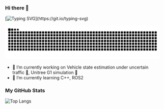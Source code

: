 ### Hi there 👋
[![Typing SVG](https://readme-typing-svg.demolab.com?font=Fira+Code&weight=500&size=22&pause=1000&background=C4FCFF00&width=435&lines=Welcome+to+my+Github!)](https://git.io/typing-svg)
<!--
**KomaPlaton/KomaPlaton** is a ✨ _special_ ✨ repository because its `README.md` (this file) appears on your GitHub profile.

Here are some ideas to get you started:

- 🔭 I’m currently working on ...
- 🌱 I’m currently learning ...
- 👯 I’m looking to collaborate on ...
- 🤔 I’m looking for help with ...
- 💬 Ask me about ...
- 📫 How to reach me: ...
- 😄 Pronouns: ...
- ⚡ Fun fact: ...
-->
![snake](https://raw.githubusercontent.com/NieRNiu/NieRNiu/output/github-contribution-grid-snake.svg)

- 🔭 I’m currently working on Vehicle state estimation under uncertain traffic 🚗, Unitree G1 simulation 🤖
- 🌱 I’m currently learning C++, ROS2

### My GitHub Stats

<!--![NieRNiu's GitHub stats](https://github-readme-stats.vercel.app/api?username=NieRNiu&show_icons=true)-->
![Top Langs](https://github-readme-stats.vercel.app/api/top-langs/?username=NieRNiu&layout=compact)
